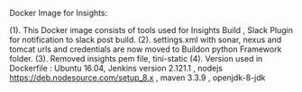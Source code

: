 Docker Image for Insights:

(1). This Docker image consists of tools used for Insights Build , Slack Plugin for notification to slack post build.
(2). settings.xml with sonar, nexus and tomcat urls and credentials are now moved to Buildon python Framework folder. 
(3). Removed insights pem file, tini-static
(4). Version used in Dockerfile : Ubuntu 16.04, Jenkins version 2.121.1 , nodejs https://deb.nodesource.com/setup_8.x , maven 3.3.9 , openjdk-8-jdk